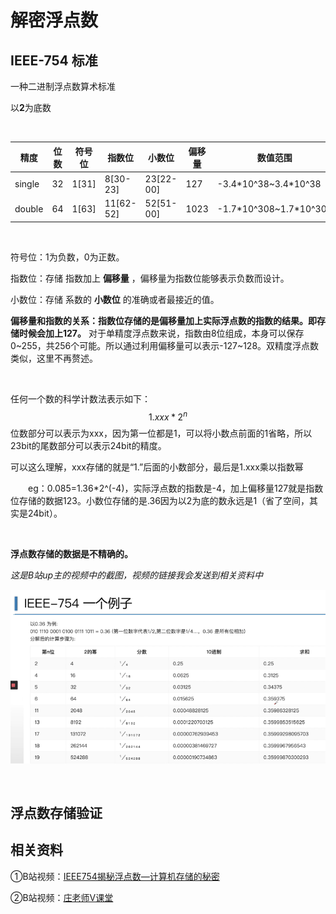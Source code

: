 # 解密浮点数

## IEEE-754 标准

一种二进制浮点数算术标准

以**2**为底数

<br>

| 精度    | 位数   |符号位|指数位   | 小数位   |偏移量|数值范围|
|---------|------|------|---------|---------|------|------|
| single  | 32 |1[31]|8[30-23] |23[22-00]|127   |-3.4\*10^38~3.4\*10^38|
| double  | 64|1[63]|11[62-52]|52[51-00]|1023  |-1.7\*10^308~1.7\*10^308|

<br>

符号位：1为负数，0为正数。

指数位：存储 指数加上 **偏移量** ，偏移量为指数位能够表示负数而设计。

小数位：存储 系数的 **小数位** 的准确或者最接近的值。

**偏移量和指数的关系：指数位存储的是偏移量加上实际浮点数的指数的结果。即存储时候会加上127。**
对于单精度浮点数来说，指数由8位组成，本身可以保存0\~255，共256个可能。所以通过利用偏移量可以表示-127\~128。双精度浮点数类似，这里不再赘述。

<br>

任何一个数的科学计数法表示如下： 
$$ 1.xxx*2^n $$
位数部分可以表示为xxx，因为第一位都是1，可以将小数点前面的1省略，所以23bit的尾数部分可以表示24bit的精度。

可以这么理解，xxx存储的就是“1.”后面的小数部分，最后是1.xxx乘以指数幂

&emsp;&emsp;eg：0.085=1.36*2^(-4)，实际浮点数的指数是-4，加上偏移量127就是指数位存储的数据123。小数位存储的是.36因为以2为底的数永远是1（省了空间，其实是24bit）。

<br>

**浮点数存储的数据是不精确的。**


*这是B站up主的视频中的截图，视频的链接我会发送到相关资料中*

![](float1.png)

<br>


## 浮点数存储验证



## 相关资料
①B站视频：[IEEE754揭秘浮点数—计算机存储的秘密](https://www.bilibili.com/video/BV1AE41137TM)

②B站视频：[庄老师V课堂](https://space.bilibili.com/2015597365?spm_id_from=333.788.b_765f7570696e666f.1)
